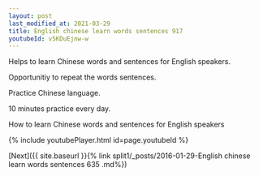 ```yaml
---
layout: post
last_modified_at: 2021-03-29
title: English chinese learn words sentences 917 
youtubeId: v5KDuEjnw-w
---
```

 
 
Helps to learn Chinese words and sentences for English speakers.

Opportunitiy to repeat the words sentences. 

Practice Chinese language. 
 
10 minutes practice every day. 
 
How to learn Chinese words and sentences for English speakers 
 
{% include youtubePlayer.html id=page.youtubeId %}
 
 
[Next]({{ site.baseurl }}{% link  split1/_posts/2016-01-29-English chinese learn words sentences 635 .md%})
 
